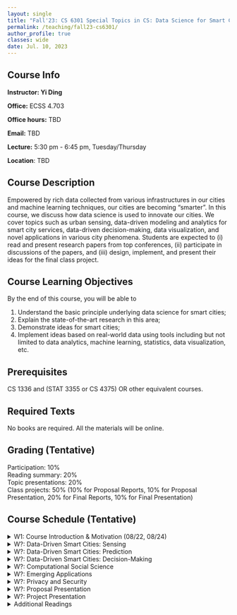 ```yaml
---
layout: single
title: "Fall'23: CS 6301 Special Topics in CS: Data Science for Smart Cities"
permalink: /teaching/fall23-cs6301/
author_profile: true
classes: wide
date: Jul. 10, 2023
---
```


## Course Info

**Instructor: Yi Ding**

**Office:** ECSS 4.703 

**Office hours:** TBD

**Email:** TBD

**Lecture:** 5:30 pm - 6:45 pm, Tuesday/Thursday

**Location**: TBD



## Course Description

Empowered by rich data collected from various infrastructures in our cities and machine learning techniques, our cities are becoming “smarter”. In this course, we discuss how data science is used to innovate our cities. We cover topics such as urban sensing, data-driven modeling and analytics for smart city services, data-driven decision-making, data visualization, and novel applications in various city phenomena. 
Students are expected to (i) read and present research papers from top conferences, (ii) participate in discussions of the papers, and (iii) design, implement, and present their ideas for the final class project.



## Course Learning Objectives

By the end of this course, you will be able to

1. Understand the basic principle underlying data science for smart cities;
2. Explain the state-of-the-art research in this area;
3. Demonstrate ideas for smart cities;
4. Implement ideas based on real-world data using tools including but not limited to data analytics, machine learning, statistics, data visualization, etc.



## Prerequisites

CS 1336 and (STAT 3355 or CS 4375) OR other equivalent courses.



## Required Texts

No books are required. All the materials will be online.



## Grading (Tentative)

Participation: 10%<br>Reading summary: 20%<br>Topic presentations: 20%<br>Class projects: 50% (10% for Proposal Reports, 10% for Proposal Presentation, 20% for Final Reports, 10% for Final Presentation)



## Course Schedule (Tentative)

<details markdown=block>
<summary>W1: Course Introduction & Motivation (08/22, 08/24)</summary>

* Smart cities study in general
* Smart cities under the framework of Cyber-Physical Systems

</details>


<details markdown=block>
<summary>W?: Data-Driven Smart Cities: Sensing</summary>

</details>


<details markdown=block>
<summary>W?: Data-Driven Smart Cities: Prediction</summary>

</details>


<details markdown=block>
<summary>W?: Data-Driven Smart Cities: Decision-Making</summary>
</details>

<details markdown=block>
<summary>W?: Computational Social Science </summary>

<br>Reading

* [Moro, Esteban, et al. "Mobility patterns are associated with experienced income segregation in large US cities." *Nature Communications* 12.1 (2021): 4633.](https://www.nature.com/articles/s41467-021-24899-8)
* [Yabe, Takahiro, et al. "Behavioral changes during the pandemic worsened income diversity of urban encounters." *Nature Communications* 14.1 (2023): 2310.](https://www.nature.com/articles/s41467-023-37913-y)

</details>

<details markdown=block>
<summary>W?: Emerging Applications</summary>

* On-Demand Vehicles
* On-Demand Delivery

</details>

<details markdown=block>
<summary>W?: Privacy and Security</summary>

</details>

<details markdown=block>
<summary>W?: Proposal Presentation</summary>

</details>

<details markdown=block>
<summary>W?: Project Presentation</summary>

</details>

<details markdown=block>
<summary>Additional Readings</summary>

* [Halegoua, Germaine. *Smart cities*. MIT press, 2020.](https://mitpress.mit.edu/9780262538053/smart-cities/)

</details>





